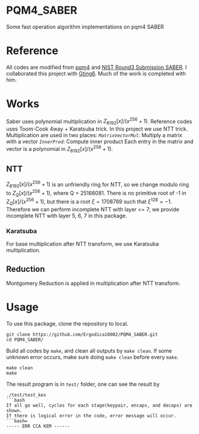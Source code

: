 # PQM4_SABER
Some fast operation algorithm implementations on pqm4 SABER

# Reference
All codes are modified from [pqm4](https://github.com/mupq/pqm4) and [NIST Round3 Submission SABER](https://csrc.nist.gov/CSRC/media/Projects/post-quantum-cryptography/documents/round-3/submissions/SABER-Round3.zip).
I collaborated this project with [Gting6](https://github.com/gting6). Much of the work is completed with him.

# Works
Saber uses polynomial multiplication in $Z_8192[x]/(x^256+1)$. Reference codes uses Toom-Cook 4way + Karatsuba trick. In this project we use NTT trick.
Multiplication are used in two places:
  *`MatrixVectorMul`*: Multiply a matrix with a vector
  *`InnerProd`*: Compute inner product
Each entry in the matrix and vector is a polynomial in $Z_8192[x]/(x^256+1)$.

## NTT
$Z_8192[x]/(x^256+1)$ is an unfriendly ring for NTT, so we change modulo ring to $Z_Q[x]/(x^256+1)$, where Q = 25166081.
There is no primitive root of -1 in $Z_Q[x]/(x^256+1)$, but there is a root $\xi=1708789$ such that $\xi^{128}=-1$.
Therefore we can perform incomplete NTT with layer <= 7; we provide incomplete NTT with layer 5, 6, 7 in this package.

### Karatsuba
For base multiplication after NTT transform, we use Karatsuba multiplication.

## Reduction
Montgomery Reduction is applied in multiplication after NTT transform.

# Usage
To use this package, clone the repository to local.
```bash=
git clone https://github.com/Ergodica10002/PQM4_SABER.git
cd PQM4_SABER/
```
Build all codes by `make`, and clean all outputs by `make clean`. If some unknown error occurs, make sure doing `make clean` before every `make`.
```bash=
make clean
make
```
The result program is in `test/` folder, one can see the result by
```bash=
./test/test_kex
```bash
If all go well, cycles for each stage(keypair, encaps, and decaps) are shown.
If there is logical error in the code, error message will occur.
```bash=
----- ERR CCA KEM ------
```

